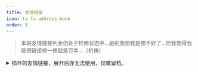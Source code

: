 ```yaml
---
title: 友情链接
icon: fa fa-address-book
order: 5
---
```


> 本站友情链接列表仍处于检修状态中...是的我想我是修不好了...但我觉得我能把链接修一修就是万幸...（祈祷）

<details>

<summary>损坏的友情链接，展开后亦无法使用，仅做留档。</summary>

<div class="friendship-links">
  <div class="link-card" data-href="https://truthboard.wikidot.com">
    <div class="card-content">
      <img src="https://truthboard.wdfiles.com/local--files/theme%3Abasic/truthboard2.svg" alt="Truthboard头像" class="avatar">
      <div class="card-text">
        <h3>Truthboard</h3>
        <p>Freedom and Blogs</p>
        <span class="type-tag">社区网站</span>
      </div>
    </div>
  </div>
  
  <div class="link-card" data-href="https://remelens.link">
    <div class="card-content">
      <img src="https://cdn.luogu.com.cn/upload/image_hosting/wzzqwiik.png" alt="Remelens头像" class="avatar">
      <div class="card-text">
        <h3>Remelens的个人主页</h3>
        <p>我们都在阴沟里，但总有人仰望星空</p>
        <span class="type-tag">个人博客</span>
      </div>
    </div>
  </div>
  
  <div class="link-card" data-href="https://cloud.sd.cn">
    <div class="card-content">
      <img src="https://cloud.sd.cn/usr/uploads/2025/07/574656472.png" alt="网络一隅头像" class="avatar">
      <div class="card-text">
        <h3>网络一隅</h3>
        <p>愿我的祝福与你同在</p>
        <span class="type-tag">个人博客</span>
      </div>
    </div>
  </div>
  
  <div class="link-card" data-href="https://example.com/schwarz">
    <div class="card-content">
      <img src="/assets/img/links/xiubi.png" alt="Schwarz头像" class="avatar">
      <div class="card-text">
        <h3>Schwarz</h3>
        <p>记录一些笔记和成长经历</p>
        <span class="type-tag">个人博客</span>
      </div>
    </div>
  </div>
  
  <div class="link-card" data-href="https://mount-rain.link">
    <div class="card-content">
      <img src="/assets/img/links/mountr.png" alt="山雨的湖边小屋头像" class="avatar">
      <div class="card-text">
        <h3>山雨的湖边小屋</h3>
        <p>拥抱过去，创造未来</p>
        <span class="type-tag">社区网站</span>
      </div>
    </div>
  </div>
  
  <div class="link-card" data-href="https://rymingenu.fun">
    <div class="card-content">
      <img src="https://rymingenu.fun/assets/images/rymingenu.png" alt="任亚墨的书房头像" class="avatar">
      <div class="card-text">
        <h3>任亚墨的书房</h3>
        <p>你似乎来过这里…</p>
        <span class="type-tag">个人博客</span>
      </div>
    </div>
  </div>
</div>

</details>

<style>
.friendship-links {
  display: grid;
  grid-template-columns: repeat(auto-fill, minmax(300px, 1fr));
  gap: 25px;
  margin: 30px 0;
}

.link-card {
  position: relative;
  transition: transform 0.3s ease;
  cursor: pointer;
  border-radius: 12px;
  overflow: hidden;
}

.link-card:hover {
  transform: translateY(-5px);
}

.card-content {
  display: flex;
  align-items: center;
  padding: 20px;
  background: white;
  border-radius: 12px;
  box-shadow: 0 4px 12px rgba(0, 0, 0, 0.08);
  transition: all 0.3s ease;
  height: 100%;
  box-sizing: border-box;
  border: 1px solid rgba(0, 0, 0, 0.05);
  position: relative;
  z-index: 2;
}

.link-card::before {
  content: '';
  position: absolute;
  top: 0;
  left: 0;
  right: 0;
  bottom: 0;
  background: linear-gradient(135deg, #6a11cb 0%, #2575fc 100%);
  opacity: 0;
  transition: opacity 0.3s ease;
  z-index: 1;
  border-radius: 12px;
}

.link-card:hover::before {
  opacity: 0.1;
}

.card-content:hover {
  box-shadow: 0 8px 20px rgba(0, 0, 0, 0.12);
  border-color: rgba(0, 0, 0, 0.1);
}

.avatar {
  width: 60px;
  height: 60px;
  border-radius: 50%;
  object-fit: cover;
  margin-right: 20px;
  border: 2px solid #f8f8f8;
  box-shadow: 0 2px 6px rgba(0, 0, 0, 0.05);
  transition: transform 0.3s ease;
}

.link-card:hover .avatar {
  transform: scale(1.05);
}

.card-text {
  flex: 1;
}

.card-text h3 {
  margin: 0;
  font-size: 18px;
  font-weight: 600;
  color: #333;
  transition: color 0.3s ease;
}

.link-card:hover .card-text h3 {
  color: #1a73e8;
}

.card-text p {
  margin: 8px 0 0;
  font-size: 14px;
  color: #666;
  line-height: 1.5;
  transition: color 0.3s ease;
}

.link-card:hover .card-text p {
  color: #444;
}

.type-tag {
  display: inline-block;
  font-size: 12px;
  padding: 4px 12px;
  border-radius: 20px;
  background-color: #f0f7ff;
  color: #1a73e8;
  margin-top: 10px;
  font-weight: 500;
  transition: all 0.3s ease;
}

.link-card:hover .type-tag {
  background-color: #1a73e8;
  color: white;
}
</style>

<script>
document.querySelectorAll('.link-card').forEach(card => {
  card.addEventListener('click', function() {
    const url = this.getAttribute('data-href');
    if (url) window.open(url, '_blank');
  });
});
</script>